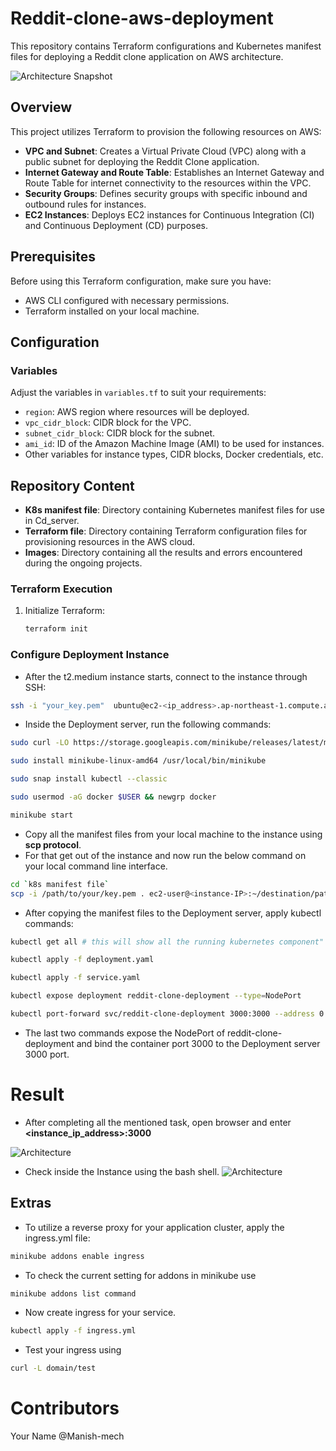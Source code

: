 # Reddit-clone-aws-deployment

This repository contains Terraform configurations and Kubernetes manifest files for deploying a Reddit clone application on AWS architecture.

![Architecture Snapshot](https://s3.ap-northeast-1.amazonaws.com/motulaal.io/reddit+project/architecture+snapshot.png)

## Overview

This project utilizes Terraform to provision the following resources on AWS:

- **VPC and Subnet**: Creates a Virtual Private Cloud (VPC) along with a public subnet for deploying the Reddit Clone application.
- **Internet Gateway and Route Table**: Establishes an Internet Gateway and Route Table for internet connectivity to the resources within the VPC.
- **Security Groups**: Defines security groups with specific inbound and outbound rules for instances.
- **EC2 Instances**: Deploys EC2 instances for Continuous Integration (CI) and Continuous Deployment (CD) purposes.

## Prerequisites

Before using this Terraform configuration, make sure you have:

- AWS CLI configured with necessary permissions.
- Terraform installed on your local machine.

## Configuration

### Variables

Adjust the variables in `variables.tf` to suit your requirements:

- `region`: AWS region where resources will be deployed.
- `vpc_cidr_block`: CIDR block for the VPC.
- `subnet_cidr_block`: CIDR block for the subnet.
- `ami_id`: ID of the Amazon Machine Image (AMI) to be used for instances.
- Other variables for instance types, CIDR blocks, Docker credentials, etc.

## Repository Content

- **K8s manifest file**: Directory containing Kubernetes manifest files for use in Cd_server.
- **Terraform file**: Directory containing Terraform configuration files for provisioning resources in the AWS cloud.
- **Images**: Directory containing all the results and errors encountered during the ongoing projects.

### Terraform Execution

1. Initialize Terraform:

   ```bash
   terraform init
### Configure Deployment Instance

- After the t2.medium instance starts, connect to the instance through SSH:
```bash
ssh -i "your_key.pem"  ubuntu@ec2-<ip_address>.ap-northeast-1.compute.amazonaws.com
```

- Inside the Deployment server, run the following commands:

```bash
sudo curl -LO https://storage.googleapis.com/minikube/releases/latest/minikube-linux-amd64

sudo install minikube-linux-amd64 /usr/local/bin/minikube

sudo snap install kubectl --classic

sudo usermod -aG docker $USER && newgrp docker

minikube start
```

- Copy all the manifest files from your local machine to the instance using **scp protocol**.
-  For that get out of the instance and now run the below command on your local command line interface.

```bash
cd `k8s manifest file`
scp -i /path/to/your/key.pem . ec2-user@<instance-IP>:~/destination/path/
```
- After copying the manifest files to the Deployment server, apply kubectl commands:

```bash
kubectl get all # this will show all the running kubernetes component"

kubectl apply -f deployment.yaml

kubectl apply -f service.yaml

kubectl expose deployment reddit-clone-deployment --type=NodePort

kubectl port-forward svc/reddit-clone-deployment 3000:3000 --address 0.0.0.0 &
```

- The last two commands expose the NodePort of reddit-clone-deployment and bind the container port 3000 to the Deployment server 3000 port.

# Result

- After completing all the mentioned task, open browser and enter **<instance_ip_address>:3000**

![Architecture](https://s3.ap-northeast-1.amazonaws.com/motulaal.io/reddit+project/result_1.png)

- Check inside the Instance using the bash shell.
![Architecture](https://s3.ap-northeast-1.amazonaws.com/motulaal.io/reddit+project/result.png)


## Extras

- To utilize a reverse proxy for your application cluster, apply the ingress.yml file:

```bash
minikube addons enable ingress
```
- To check the current setting for addons in minikube use
```bash
minikube addons list command
```
- Now create ingress for your service.
```bash
kubectl apply -f ingress.yml
```
- Test your ingress using
```bash
curl -L domain/test
```



# Contributors
Your Name @Manish-mech
